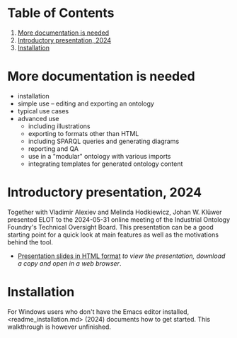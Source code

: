 
# Table of Contents

1.  [More documentation is needed](#orgd1e4517)
2.  [Introductory presentation, 2024](#org9fae8cd)
3.  [Installation](#org493e959)



<a id="orgd1e4517"></a>

# More documentation is needed

-   installation
-   simple use &#x2013; editing and exporting an ontology
-   typical use cases
-   advanced use
    -   including illustrations
    -   exporting to formats other than HTML
    -   including SPARQL queries and generating diagrams
    -   reporting and QA
    -   use in a "modular" ontology with various imports
    -   integrating templates for generated ontology content


<a id="org9fae8cd"></a>

# Introductory presentation, 2024

Together with Vladimir Alexiev and Melinda Hodkiewicz, Johan W. Klüwer presented ELOT to the 2024-05-31 online meeting of the Industrial Ontology Foundry's Technical Oversight Board.
This presentation can be a good starting point for a quick look at main features as well as the motivations behind the tool.

-   [Presentation slides in HTML format](20240525T181908--elot-presented-to-iof-tob__elot_emacs_iof.html) *to view the presentation, download a copy and open in a web browser*.


<a id="org493e959"></a>

# Installation

For Windows users who don't have the Emacs editor installed, <readme_installation.md> (2024) documents how to get started. This walkthrough is however unfinished.

